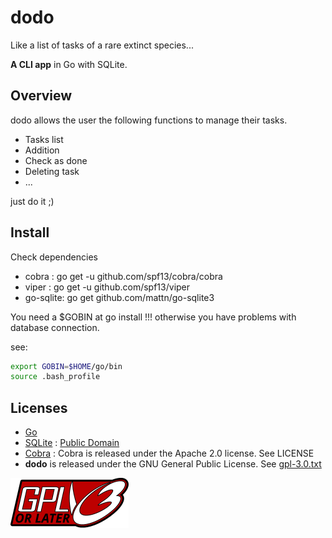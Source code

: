 # dodo

Like a list of tasks of a rare extinct species...

__A CLI app__ in Go with SQLite.

## Overview

dodo allows the user the following functions to manage their tasks.

* Tasks list
* Addition
* Check as done
* Deleting task
* ...

just do it ;)

## Install

Check dependencies

* cobra : go get -u github.com/spf13/cobra/cobra
* viper : go get -u github.com/spf13/viper
* go-sqlite: go get github.com/mattn/go-sqlite3

You need a $GOBIN at go install !!! otherwise you have problems with database connection.

see:

```bash
export GOBIN=$HOME/go/bin
source .bash_profile
```

## Licenses

* [Go](https://golang.org/LICENSE)
* [SQLite](https://www.sqlite.org) : [Public Domain](https://www.sqlite.org/copyright.html)
* [Cobra](https://github.com/spf13/cobra) : Cobra is released under the Apache 2.0 license. See LICENSE
* __dodo__ is released under the GNU General Public License. See [gpl-3.0.txt](./gpl-3.0.txt)

<img src="gplv3-or-later.svg" />

